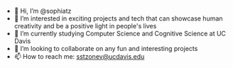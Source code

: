 - 👋 Hi, I’m @sophiatz
- 👀 I’m interested in exciting projects and tech that can showcase human creativity and be a positive light in people's lives
- 🌱 I’m currently studying Computer Science and Cognitive Science at UC Davis
- 💞️ I’m looking to collaborate on any fun and interesting projects
- 📫 How to reach me: sstzonev@ucdavis.edu

<!---
sophiatz/sophiatz is a ✨ special ✨ repository because its `README.md` (this file) appears on your GitHub profile.
You can click the Preview link to take a look at your changes.
--->
